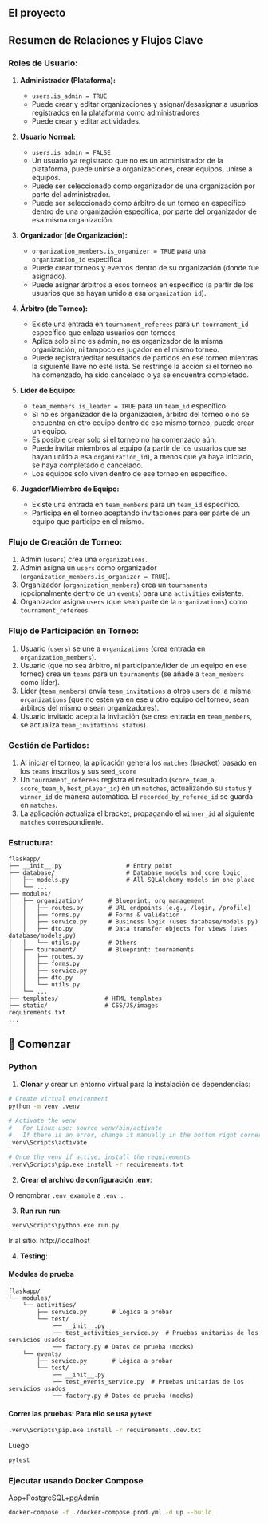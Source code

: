 ## El proyecto

## Resumen de Relaciones y Flujos Clave

### Roles de Usuario:

1. **Administrador (Plataforma):**
   - `users.is_admin = TRUE`
   - Puede crear y editar organizaciones y asignar/desasignar a usuarios registrados en la plataforma como administradores
   - Puede crear y editar actividades.

2. **Usuario Normal:**
   - `users.is_admin = FALSE`
   - Un usuario ya registrado que no es un administrador de la plataforma, puede unirse a organizaciones, crear equipos, unirse a equipos.
   - Puede ser seleccionado como organizador de una organización por parte del administrador.
   - Puede ser seleccionado como árbitro de un torneo en específico dentro de una organización específica, por parte del organizador de esa misma organización.

3. **Organizador (de Organización):**
   - `organization_members.is_organizer = TRUE` para una `organization_id` específica
   - Puede crear torneos y eventos dentro de su organización (donde fue asignado).
   - Puede asignar árbitros a esos torneos en específico (a partir de los usuarios que se hayan unido a esa `organization_id`).

4. **Árbitro (de Torneo):**
   - Existe una entrada en `tournament_referees` para un `tournament_id` específico que enlaza usuarios con torneos
   - Aplica solo si no es admin, no es organizador de la misma organización, ni tampoco es jugador en el mismo torneo.
   - Puede registrar/editar resultados de partidos en ese torneo mientras la siguiente llave no esté lista. Se restringe la acción si el torneo no ha comenzado, ha sido cancelado o ya se encuentra completado.

5. **Líder de Equipo:**
   - `team_members.is_leader = TRUE` para un `team_id` específico.
   - Si no es organizador de la organización, árbitro del torneo o no se encuentra en otro equipo dentro de ese mismo torneo, puede crear un equipo.
   - Es posible crear solo si el torneo no ha comenzado aún.
   - Puede invitar miembros al equipo (a partir de los usuarios que se hayan unido a esa `organization_id`), a menos que ya haya iniciado, se haya completado o cancelado.
   - Los equipos solo viven dentro de ese torneo en específico.

6. **Jugador/Miembro de Equipo:**
   - Existe una entrada en `team_members` para un `team_id` específico.
   - Participa en el torneo aceptando invitaciones para ser parte de un equipo que participe en el mismo.

### Flujo de Creación de Torneo:

1. Admin (`users`) crea una `organizations`.
2. Admin asigna un `users` como organizador (`organization_members.is_organizer = TRUE`).
3. Organizador (`organization_members`) crea un `tournaments` (opcionalmente dentro de un `events`) para una `activities` existente.
4. Organizador asigna `users` (que sean parte de la `organizations`) como `tournament_referees`.

### Flujo de Participación en Torneo:

1. Usuario (`users`) se une a `organizations` (crea entrada en `organization_members`).
2. Usuario (que no sea árbitro, ni participante/líder de un equipo en ese torneo) crea un `teams` para un `tournaments` (se añade a `team_members` como líder).
3. Líder (`team_members`) envía `team_invitations` a otros `users` de la misma `organizations` (que no estén ya en ese u otro equipo del torneo, sean árbitros del mismo o sean organizadores).
4. Usuario invitado acepta la invitación (se crea entrada en `team_members`, se actualiza `team_invitations.status`).

### Gestión de Partidos:

1. Al iniciar el torneo, la aplicación genera los `matches` (bracket) basado en los `teams` inscritos y sus `seed_score`
2. Un `tournament_referees` registra el resultado (`score_team_a`, `score_team_b`, `best_player_id`) en un `matches`, actualizando su `status` y `winner_id` de manera automática. El `recorded_by_referee_id` se guarda en `matches`.
3. La aplicación actualiza el bracket, propagando el `winner_id` al siguiente `matches` correspondiente.

### Estructura:
```
flaskapp/  
├── __init__.py                  # Entry point  
├── database/                    # Database models and core logic
│   ├── models.py                # All SQLAlchemy models in one place
│   └── ...                      
├── modules/  
│   ├── organization/       # Blueprint: org management  
│   │   ├── routes.py       # URL endpoints (e.g., /login, /profile)  
│   │   ├── forms.py        # Forms & validation  
│   │   ├── service.py      # Business logic (uses database/models.py)  
│   │   ├── dto.py          # Data transfer objects for views (uses database/models.py)  
│   │   └── utils.py        # Others
│   ├── tournament/         # Blueprint: tournaments 
│   │   ├── routes.py  
│   │   ├── forms.py  
│   │   ├── service.py  
│   │   ├── dto.py          
│   │   └── utils.py       
│   └── ...  
├── templates/             # HTML templates  
├── static/                # CSS/JS/images  
requirements.txt  
...
```

## 🚀 Comenzar 

###  Python

1. **Clonar** y crear un entorno virtual para la instalación de dependencias:  
```bash
# Create virtual environment
python -m venv .venv

# Activate the venv
#   For Linux use: source venv/bin/activate
#   If there is an error, change it manually in the bottom right corner (open a .py file first)
.venv\Scripts\activate

# Once the venv if active, install the requirements
.venv\Scripts\pip.exe install -r requirements.txt
```

2. **Crear el archivo de configuración .env**:

O renombrar `.env_example` a `.env` ...

3. **Run run run**:  

```bash
.venv\Scripts\python.exe run.py
```

Ir al sitio:
http://localhost

4. **Testing**:  

####  Modules de prueba

```
flaskapp/  
└── modules/  
    └── activities/  
        ├── service.py       # Lógica a probar  
        └── test/  
            ├── __init__.py 
            ├── test_activities_service.py  # Pruebas unitarias de los servicios usados
            └── factory.py # Datos de prueba (mocks) 
    └── events/  
        ├── service.py       # Lógica a probar  
        └── test/  
            ├── __init__.py 
            ├── test_events_service.py  # Pruebas unitarias de los servicios usados
            └── factory.py # Datos de prueba (mocks)  
```

#### **Correr las pruebas:** Para ello se usa `pytest`

```bash
.venv\Scripts\pip.exe install -r requirements..dev.txt
```

Luego
```bash
pytest
```

###  Ejecutar usando Docker Compose

App+PostgreSQL+pgAdmin

```bash
docker-compose -f ./docker-compose.prod.yml -d up --build
```